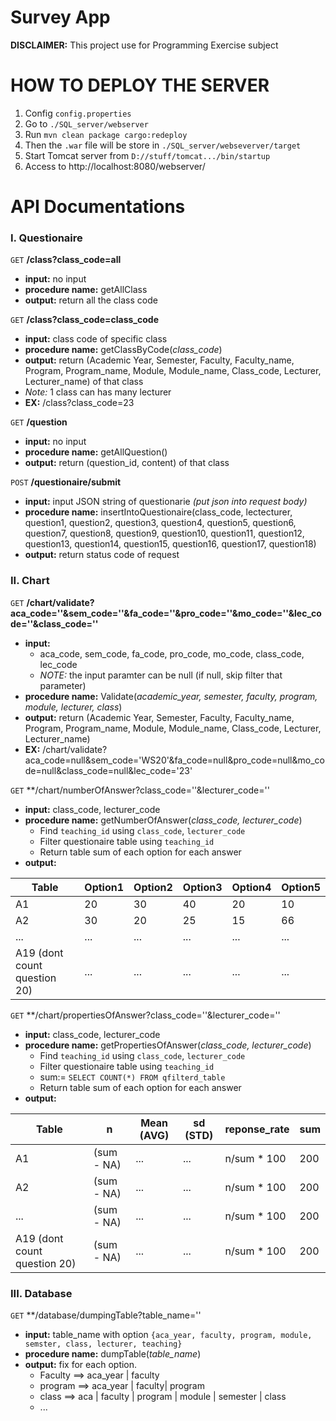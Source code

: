 # Survey App
 **DISCLAIMER:** This project use for Programming Exercise subject

 
# HOW TO DEPLOY THE SERVER
1. Config `config.properties`
2. Go to `./SQL_server/webserver`
3. Run `mvn clean package cargo:redeploy`
4. Then the `.war` file will be store in `./SQL_server/webseverver/target` 
5. Start Tomcat server from `D://stuff/tomcat.../bin/startup`
6. Access to http://localhost:8080/webserver/

 # API Documentations

### I. Questionaire

`GET` **/class?class_code=all**
- **input:** no input
- **procedure name:** getAllClass
- **output:** return all the class code

`GET` **/class?class_code=class_code**
- **input:** class code of specific class
- **procedure name:** getClassByCode(*class_code*)
- **output:** return (Academic Year, Semester, Faculty, Faculty_name, Program, Program_name, Module, Module_name, Class_code, Lecturer, Lecturer_name) of that class
- *Note:* 1 class can has many lecturer
- **EX:** /class?class_code=23

`GET` **/question**
- **input:** no input
- **procedure name:** getAllQuestion()
- **output:** return (question_id, content) of that class

`POST` **/questionaire/submit**
- **input:** input JSON string of questionarie *(put json into request body)*
- **procedure name:** insertIntoQuestionaire(class_code, lectecturer, question1, question2, question3, question4, question5, question6, question7,  question8, question9, question10, question11, question12, question13, question14, question15, question16, question17, question18)
- **output:** return status code of request

### II. Chart

`GET` **/chart/validate?aca_code=''&sem_code=''&fa_code=''&pro_code=''&mo_code=''&lec_code=''&class_code=''**
- **input:** 
    - aca_code, sem_code, fa_code, pro_code, mo_code, class_code, lec_code
    - *NOTE:* the input paramter can be null (if null, skip filter that parameter)
- **procedure name:** Validate(*academic_year, semester, faculty, program, module, lecturer, class*)
- **output:** return (Academic Year, Semester, Faculty, Faculty_name, Program, Program_name, Module, Module_name, Class_code, Lecturer, Lecturer_name)
- **EX:** /chart/validate?aca_code=null&sem_code='WS20'&fa_code=null&pro_code=null&mo_code=null&class_code=null&lec_code='23'

`GET` **/chart/numberOfAnswer?class_code=''&lecturer_code=''
- **input:** class_code, lecturer_code
- **procedure name:** getNumberOfAnswer(*class_code, lecturer_code*)
    - Find `teaching_id` using `class_code`, `lecturer_code`
    - Filter questionaire table using `teaching_id` 
    - Return table sum of each option for each answer
- **output:**

| **Table**                    | **Option1** | **Option2** | **Option3** | **Option4** | **Option5** |
|------------------------------|-------------|-------------|-------------|-------------|-------------|
| A1                           | 20          | 30          | 40          | 20          | 10          |
| A2                           | 30          | 20          | 25          | 15          | 66          |
| ...                          | ...         | ...         | ...         | ...         | ...         |
| A19 (dont count question 20) | ...         | ...         | ...         | ...         | ...         |

`GET` **/chart/propertiesOfAnswer?class_code=''&lecturer_code=''
- **input:** class_code, lecturer_code
- **procedure name:** getPropertiesOfAnswer(*class_code, lecturer_code*)
    - Find `teaching_id` using `class_code`, `lecturer_code`
    - Filter questionaire table using `teaching_id`
    - sum:= `SELECT COUNT(*) FROM qfilterd_table`
    - Return table sum of each option for each answer
- **output:**

| **Table**                    | **n**     | **Mean (AVG)** | **sd (STD)** | **reponse_rate** | **sum** |
|------------------------------|------------|----------------|--------------|------------------|---------|
| A1                           | (sum - NA) | ...            | ...          | n/sum * 100      | 200     |
| A2                           | (sum - NA) | ...            | ...          | n/sum * 100      | 200     |
| ...                          | (sum - NA) | ...            | ...          | n/sum * 100      | 200     |
| A19 (dont count question 20) | (sum - NA) | ...            | ...          | n/sum * 100      | 200     |


### III. Database
`GET` **/database/dumpingTable?table_name=''
- **input:** table_name with option `{aca_year, faculty, program, module, semster, class, lecturer, teaching}`
- **procedure name:** dumpTable(*table_name*)
- **output:** fix for each option.
  - Faculty ==> aca_year | faculty
  - program ==> aca_year | faculty| program
  - class ==> aca | faculty | program | module | semester | class
  - ...

